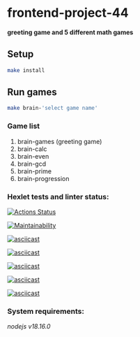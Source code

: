 # frontend-project-44

**greeting game and 5 different math games**

## Setup

```bash
make install
```

## Run games

```bash
make brain-'select game name'
```

### Game list

1. brain-games (greeting game)
2. brain-calc
3. brain-even
4. brain-gcd
5. brain-prime
6. brain-progression

### Hexlet tests and linter status:
[![Actions Status](https://github.com/bril95/frontend-project-44/workflows/hexlet-check/badge.svg)](https://github.com/bril95/frontend-project-44/actions)

[![Maintainability](https://api.codeclimate.com/v1/badges/7c2e1ead0f5088d13de0/maintainability)](https://codeclimate.com/github/bril95/frontend-project-44/maintainability)

[![asciicast](https://asciinema.org/a/9QIydR3mpXLtRM4g9W0b5Vnmi.svg)](https://asciinema.org/a/9QIydR3mpXLtRM4g9W0b5Vnmi)

[![asciicast](https://asciinema.org/a/y3lkCjI7AZFymkPkaSyFw8Jdr.svg)](https://asciinema.org/a/y3lkCjI7AZFymkPkaSyFw8Jdr)

[![asciicast](https://asciinema.org/a/sqZOaB3vbobC9Fqfs2MKlP4xM.svg)](https://asciinema.org/a/sqZOaB3vbobC9Fqfs2MKlP4xM)

[![asciicast](https://asciinema.org/a/rxr9dydxFuWz6ezIqlqdG6HyV.svg)](https://asciinema.org/a/rxr9dydxFuWz6ezIqlqdG6HyV)

[![asciicast](https://asciinema.org/a/zVFS10qDH6hSWRZ7gN3TAqBJg.svg)](https://asciinema.org/a/zVFS10qDH6hSWRZ7gN3TAqBJg)

### System requirements:

*nodejs v18.16.0*
